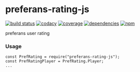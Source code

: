# preferans-rating-js
[![build status](https://img.shields.io/travis/cope/preferans-rating-js.svg?branch=master)](https://travis-ci.org/cope/preferans-rating-js)
[![codacy](https://img.shields.io/codacy/grade/1877e4f84716402888fd97bd6c881d0f.svg)](https://www.codacy.com/project/cope/preferans-rating-js/dashboard)
[![coverage](https://img.shields.io/coveralls/github/cope/preferans-rating-js/master.svg)](https://coveralls.io/github/cope/preferans-rating-js?branch=master)
[![dependencies](https://david-dm.org/cope/preferans-rating-js.svg)](https://www.npmjs.com/package/preferans-rating-js)
[![npm](https://img.shields.io/npm/dt/preferans-rating-js.svg)](https://www.npmjs.com/package/preferans-rating-js)

preferans user rating

### Usage

    const PrefRating = require("preferans-rating-js");
    const PrefRatingPlayer = PrefRating.Player;
    ...
